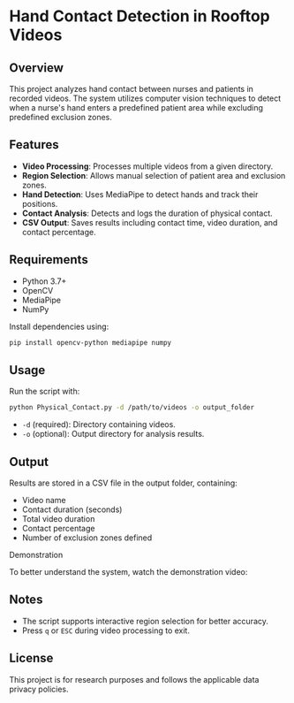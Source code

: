 # Hand Contact Detection in Rooftop Videos

## Overview
This project analyzes hand contact between nurses and patients in recorded videos. The system utilizes computer vision techniques to detect when a nurse's hand enters a predefined patient area while excluding predefined exclusion zones.

## Features
- **Video Processing**: Processes multiple videos from a given directory.
- **Region Selection**: Allows manual selection of patient area and exclusion zones.
- **Hand Detection**: Uses MediaPipe to detect hands and track their positions.
- **Contact Analysis**: Detects and logs the duration of physical contact.
- **CSV Output**: Saves results including contact time, video duration, and contact percentage.

## Requirements
- Python 3.7+
- OpenCV
- MediaPipe
- NumPy

Install dependencies using:
```sh
pip install opencv-python mediapipe numpy
```

## Usage
Run the script with:
```sh
python Physical_Contact.py -d /path/to/videos -o output_folder
```
- `-d` (required): Directory containing videos.
- `-o` (optional): Output directory for analysis results.

## Output
Results are stored in a CSV file in the output folder, containing:
- Video name
- Contact duration (seconds)
- Total video duration
- Contact percentage
- Number of exclusion zones defined

Demonstration

To better understand the system, watch the demonstration video:

## Notes
- The script supports interactive region selection for better accuracy.
- Press `q` or `ESC` during video processing to exit.

## License
This project is for research purposes and follows the applicable data privacy policies.


